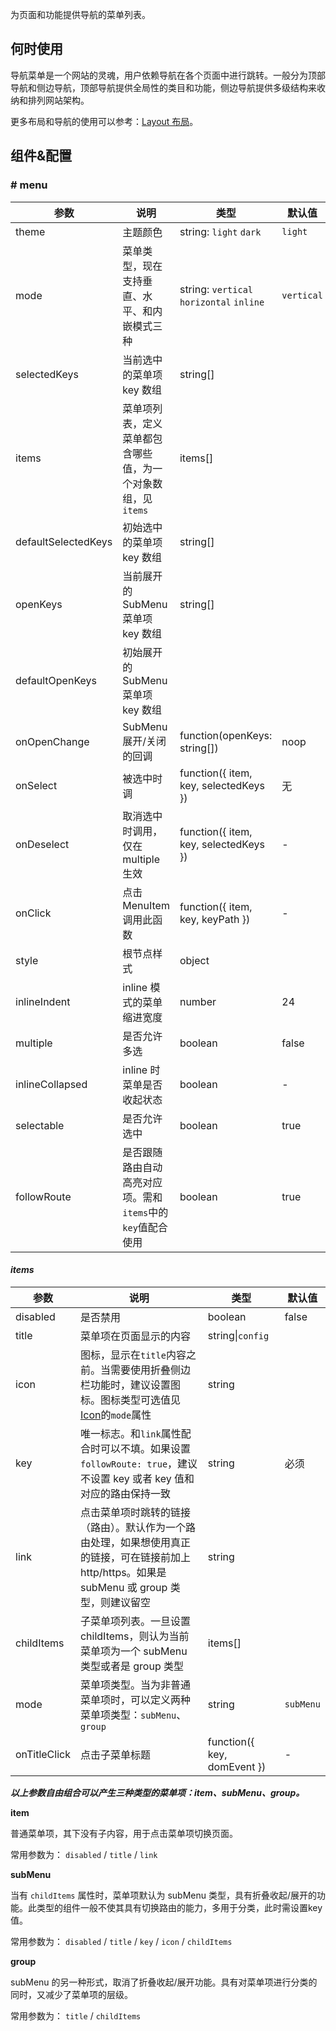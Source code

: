 
为页面和功能提供导航的菜单列表。

## 何时使用

导航菜单是一个网站的灵魂，用户依赖导航在各个页面中进行跳转。一般分为顶部导航和侧边导航，顶部导航提供全局性的类目和功能，侧边导航提供多级结构来收纳和排列网站架构。

更多布局和导航的使用可以参考：[Layout 布局](#/General/Layout)。

## 组件&配置

### # menu

| 参数     | 说明           | 类型     | 默认值       |
|----------|---------------|----------|--------------|
| theme    | 主题颜色 | string: `light` `dark` | `light` |
| mode | 菜单类型，现在支持垂直、水平、和内嵌模式三种 | string: `vertical` `horizontal` `inline` | `vertical` |
| selectedKeys | 当前选中的菜单项 key 数组 | string[] |      |
| items | 菜单项列表，定义菜单都包含哪些值，为一个对象数组，见`items` | items[] |  |
| defaultSelectedKeys | 初始选中的菜单项 key 数组 | string[] |      |
| openKeys | 当前展开的 SubMenu 菜单项 key 数组 | string[] |  |
| defaultOpenKeys | 初始展开的 SubMenu 菜单项 key 数组 |  |      |
| onOpenChange | SubMenu 展开/关闭的回调 | function(openKeys: string[]) | noop |
| onSelect | 被选中时调 | function({ item, key, selectedKeys }) | 无   |
| onDeselect | 取消选中时调用，仅在 multiple 生效 | function({ item, key, selectedKeys }) | - |
| onClick | 点击 MenuItem 调用此函数  | function({ item, key, keyPath }) | - |
| style | 根节点样式 | object | |
| inlineIndent | inline 模式的菜单缩进宽度 | number | 24 |
| multiple | 是否允许多选 | boolean | false |
| inlineCollapsed | inline 时菜单是否收起状态 | boolean | - |
| selectable | 是否允许选中 | boolean | true |
| followRoute | 是否跟随路由自动高亮对应项。需和`items`中的`key`值配合使用 | boolean | true |


#### *items*

| 参数     | 说明           | 类型     | 默认值       |
|----------|----------------|----------|--------------|
| disabled  | 是否禁用 | boolean   |  false  |
| title  | 菜单项在页面显示的内容 | string&#124;`config` |    |
| icon | 图标，显示在`title`内容之前。当需要使用折叠侧边栏功能时，建议设置图标。图标类型可选值见[Icon](#/General/Icon)的`mode`属性 |  string |  |
| key | 唯一标志。和`link`属性配合时可以不填。如果设置`followRoute: true`，建议不设置 key 或者 key 值和对应的路由保持一致 |  string | 必须 |
| link | 点击菜单项时跳转的链接（路由）。默认作为一个路由处理，如果想使用真正的链接，可在链接前加上 http/https。如果是 subMenu 或 group 类型，则建议留空 | string | |
| childItems | 子菜单项列表。一旦设置 childItems，则认为当前菜单项为一个 subMenu 类型或者是 group 类型 | items[] | |
| mode | 菜单项类型。当为非普通菜单项时，可以定义两种菜单项类型：`subMenu`、`group` | string | `subMenu` |
| onTitleClick | 点击子菜单标题 | function({ key, domEvent }) | - |

***以上参数自由组合可以产生三种类型的菜单项：item、subMenu、group。***

**item**

普通菜单项，其下没有子内容，用于点击菜单项切换页面。

常用参数为： `disabled` / `title` / `link`

**subMenu**

当有 `childItems` 属性时，菜单项默认为 subMenu 类型，具有折叠收起/展开的功能。此类型的组件一般不使其具有切换路由的能力，多用于分类，此时需设置key值。

常用参数为： `disabled` / `title` / `key` / `icon` / `childItems`

**group**

subMenu 的另一种形式，取消了折叠收起/展开功能。具有对菜单项进行分类的同时，又减少了菜单项的层级。

常用参数为： `title` / `childItems`
